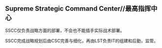 ## Supreme Strategic Command Center//最高指挥中心

SSCC仅负责战略方面的部署，不会也不能插手实际战术部署。



SSCC完成战略规划后由CSC完善与细化，再由LST负责IT的组建和后勤，监管。

